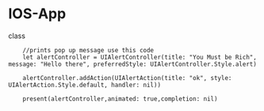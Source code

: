 # IOS-App
class


        //prints pop up message use this code
        let alertController = UIAlertController(title: "You Must be Rich", message: "Hello there", preferredStyle: UIAlertController.Style.alert)
        
        alertController.addAction(UIAlertAction(title: "ok", style: UIAlertAction.Style.default, handler: nil))
        
        present(alertController,animated: true,completion: nil)



        
